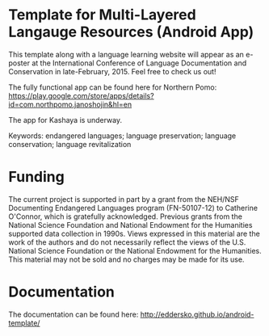 Template for Multi-Layered Langauge Resources (Android App)
==============

This template along with a language learning website will appear as an e-poster at the International Conference of Language Documentation and Conservation in late-February, 2015. Feel free to check us out!

The fully functional app can be found here for Northern Pomo: https://play.google.com/store/apps/details?id=com.northpomo.janoshojin&hl=en

The app for Kashaya is underway.

Keywords: endangered languages; language preservation; language conservation; language revitalization

Funding
=====
The current project is supported in part by a grant from the NEH/NSF Documenting Endangered Languages program (FN-50107-12) to Catherine O'Connor, which is gratefully acknowledged. Previous grants from the National Science Foundation and National Endowment for the Humanities supported data collection in 1990s. Views expressed in this material are the work of the authors and do not necessarily reflect the views of the U.S. National Science Foundation or the National Endowment for the Humanities. This material may not be sold and no charges may be made for its use.

Documentation
=============
The documentation can be found here: http://eddersko.github.io/android-template/
